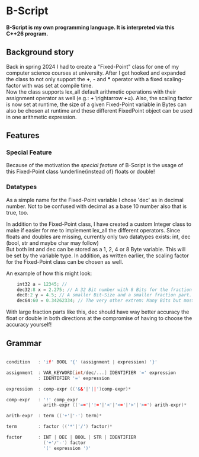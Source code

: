 # B-Script

__B-Script is my own programming language. It is interpreted via this C++26 program.__

## Background story

Back in spring 2024 I had to create a "Fixed-Point" class for one of my computer science courses at university. After
I got hooked and expanded the class to not only support the __+__, __-__ and __*__ operator with a fixed scaling-factor
with was set at compile time.\
Now the class supports lex_all default arithmetic operations with their assignment operator as well (e.g.: __+__
\rightarrow __+=__). Also, the scaling factor is now set at runtime, the size of a given Fixed-Point variable in Bytes
can also be chosen at runtime and these different FixedPoint object can be used in one arithmetic expression.

## Features

### Special Feature

Because of the motivation the _special feature_ of B-Script is the usage of this Fixed-Point class \underline{instead 
of} floats or double! 

### Datatypes

As a simple name for the Fixed-Point variable I chose 'dec' as in decimal number. Not to be confused with decimal as a 
base 10 number also that is true, too.

In addition to the Fixed-Point class, I have created a custom Integer class to make if easier for me to implement lex_all
the different operators. Since floats and doubles are missing, currently only two datatypes exists: int, dec (bool, str
and maybe char may follow)\
But both int and dec can be stored as a 1, 2, 4 or 8 Byte variable. This will be set by the variable type. In addition,
as written earlier, the scaling factor for the Fixed-Point class can be chosen as well.


An example of how this might look:

``` c++
    int32 a = 12345; // 
    dec32:8 x = 2.275; // A 32 Bit number with 8 Bits for the fraction part.
    dec8:2 y = 4.5; // A smaller Bit-Size and a smaller fraction part.
    dec64:60 = 0.34262334; // The very other extrem: Many Bits but most for fraction part.
```

With large fraction parts like this, dec should have way better accuracy the float or double in both directions at the
compromise of having to choose the accuracy yourself!

## Grammar

``` c++

condition   : 'if' BOOL '{' (assignment | expression) '}'

assignment  : VAR_KEYWORD[int/dec/...] IDENTIFIER '=' expression
            : IDENTIFIER '=' expression

expression  : comp-expr (('&&'|'||')comp-expr)*

comp-expr   : '!' comp_expr
              arith-expr (('=='|'!='|'<'|'<='|'>'|'>=') arith-expr)*

arith-expr  : term (('+'|'-') term)*

term        : factor (('*'|'/') factor)*

factor      : INT | DEC | BOOL | STR | IDENTIFIER
              ('+'/'-') factor
              '(' expression ')'
```

